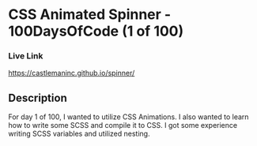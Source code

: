 # CSS Animated Spinner - 100DaysOfCode (1 of 100)

### Live Link
https://castlemaninc.github.io/spinner/

## Description
For day 1 of 100, I wanted to utilize CSS Animations. I also wanted to learn how to write some SCSS and compile it to CSS. I got some experience writing SCSS variables and utilized nesting. 



